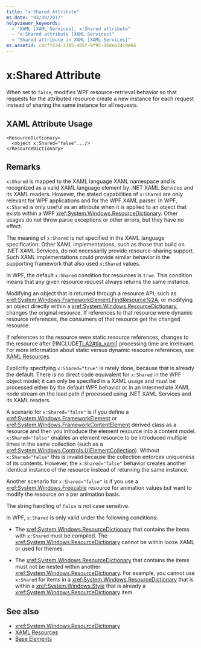 ```yaml
---
title: "x:Shared Attribute"
ms.date: "03/30/2017"
helpviewer_keywords: 
  - "XAML [XAML Services], x:Shared attribute"
  - "x:Shared attribute [XAML Services]"
  - "Shared attribute in XAML [XAML Services]"
ms.assetid: c8cff434-2785-405f-9f95-16deb34c9e64
---
```

# x:Shared Attribute

When set to `false`, modifies WPF resource-retrieval behavior so that requests for the attributed resource create a new instance for each request instead of sharing the same instance for all requests.

## XAML Attribute Usage

```xaml
<ResourceDictionary>
  <object x:Shared="false".../>
</ResourceDictionary>
```

## Remarks

`x:Shared` is mapped to the XAML language XAML namespace and is recognized as a valid XAML language element by .NET XAML Services and its XAML readers. However, the stated capabilities of `x:Shared` are only relevant for WPF applications and for the WPF XAML parser. In WPF, `x:Shared` is only useful as an attribute when it is applied to an object that exists within a WPF <xref:System.Windows.ResourceDictionary>. Other usages do not throw parse exceptions or other errors, but they have no effect.

The meaning of `x:Shared` is not specified in the XAML language specification. Other XAML implementations, such as those that build on .NET XAML Services, do not necessarily provide resource-sharing support. Such XAML implementations could provide similar behavior in the supporting framework that also used `x:Shared` values.

In WPF, the default `x:Shared` condition for resources is `true`. This condition means that any given resource request always returns the same instance.

Modifying an object that is returned through a resource API, such as <xref:System.Windows.FrameworkElement.FindResource%2A>, or modifying an object directly within a <xref:System.Windows.ResourceDictionary>, changes the original resource. If references to that resource were dynamic resource references, the consumers of that resource get the changed resource.

If references to the resource were static resource references, changes to the resource after [!INCLUDE[TLA2#tla_xaml](../includes/tla2sharptla-xaml-md.md)] processing time are irrelevant. For more information about static versus dynamic resource references, see [XAML Resources](../net/wpf/fundamentals/xaml-resources-define.md).

Explicitly specifying `x:Shared="true"` is rarely done, because that is already the default. There is no direct code equivalent for `x:Shared` in the WPF object model; it can only be specified in a XAML usage and must be processed either by the default WPF behavior or in an intermediate XAML node stream on the load path if processed using .NET XAML Services and its XAML readers.

A scenario for `x:Shared="false"` is if you define a <xref:System.Windows.FrameworkElement> or <xref:System.Windows.FrameworkContentElement> derived class as a resource and then you introduce the element resource into a content model. `x:Shared="false"` enables an element resource to be introduced multiple times in the same collection (such as a <xref:System.Windows.Controls.UIElementCollection>). Without `x:Shared="false"` this is invalid because the collection enforces uniqueness of its contents. However, the `x:Shared="false"` behavior creates another identical instance of the resource instead of returning the same instance.

Another scenario for `x:Shared="false"` is if you use a <xref:System.Windows.Freezable> resource for animation values but want to modify the resource on a per animation basis.

The string handling of `false` is not case sensitive.

In WPF, `x:Shared` is only valid under the following conditions:

- The <xref:System.Windows.ResourceDictionary> that contains the items with `x:Shared` must be compiled. The <xref:System.Windows.ResourceDictionary> cannot be within loose XAML or used for themes.

- The <xref:System.Windows.ResourceDictionary> that contains the items must not be nested within another <xref:System.Windows.ResourceDictionary>. For example, you cannot use `x:Shared` for items in a <xref:System.Windows.ResourceDictionary> that is within a <xref:System.Windows.Style> that is already a <xref:System.Windows.ResourceDictionary> item.

## See also

- <xref:System.Windows.ResourceDictionary>
- [XAML Resources](../net/wpf/fundamentals/xaml-resources-define.md)
- [Base Elements](../framework/wpf/advanced/base-elements.md)
